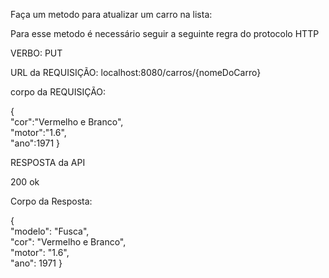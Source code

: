 Faça um metodo para atualizar um carro na lista: 

Para esse metodo é necessário seguir a seguinte regra do protocolo HTTP

VERBO: PUT

URL da REQUISIÇÃO: localhost:8080/carros/{nomeDoCarro}

corpo da REQUISIÇÃO: 

{     
     	 "cor":"Vermelho e Branco",      
    	  "motor":"1.6",      
    	  "ano":1971
	   }


RESPOSTA da API

200 ok

Corpo da Resposta:

{      
    		 "modelo": "Fusca",     
     	    "cor": "Vermelho e Branco",      
    		 "motor": "1.6",     
     		"ano": 1971
      }

